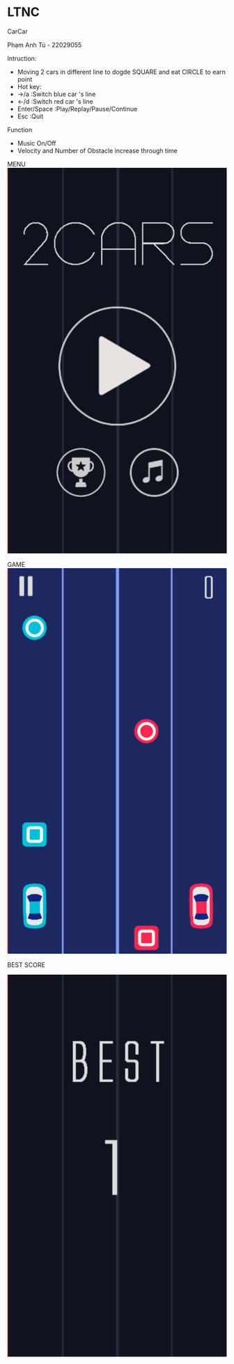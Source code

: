 # LTNC
CarCar

Phạm Anh Tú - 22029055

Intruction:
- Moving 2 cars in different line to dogde SQUARE and eat CIRCLE to earn point
- Hot key:
 - ->/a :Switch blue car 's line 
 - <-/d :Switch red car 's line
 - Enter/Space :Play/Replay/Pause/Continue
 - Esc :Quit

Function
- Music On/Off
- Velocity and Number of Obstacle increase through time

MENU                                                                                                        
![alt text](image.png)

GAME                                                                                               
![alt text](image-1.png)

BEST SCORE                                                                                 

![alt text](image-2.png)
